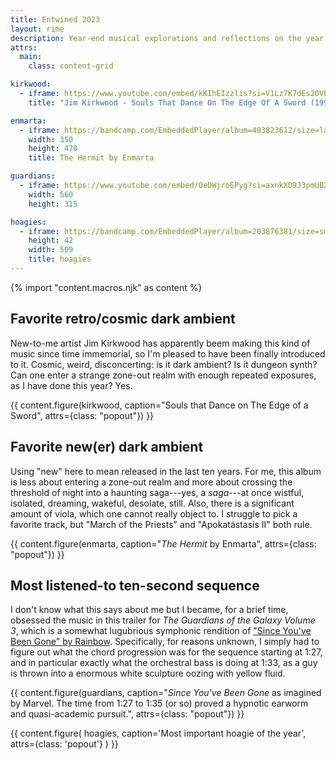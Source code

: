 ```yaml
---
title: Entwined 2023
layout: rime
description: Year-end musical explorations and reflections on the year 2023.
attrs:
  main:
    class: content-grid

kirkwood:
  - iframe: https://www.youtube.com/embed/kKIhEIzzlis?si=V1Lz7K7dEs20Vbe6
    title: "Jim Kirkwood ‎- Souls That Dance On The Edge Of A Sword (1991)"

enmarta:
  - iframe: https://bandcamp.com/EmbeddedPlayer/album=403823612/size=large/bgcol=ffffff/linkcol=f171a2/tracklist=false/transparent=true/
    width: 350
    height: 470
    title: The Hermit by Enmarta

guardians:
  - iframe: https://www.youtube.com/embed/OeDWjroEPyg?si=axnkXD9J3pmUB2Sb
    width: 560
    height: 315

hoagies:
  - iframe: https://bandcamp.com/EmbeddedPlayer/album=203876381/size=small/bgcol=ffffff/linkcol=2ebd35/transparent=true/
    height: 42
    width: 509
    title: hoagies
---
```

{% import "content.macros.njk" as content %}

## Favorite retro/cosmic dark ambient

New-to-me artist Jim Kirkwood has apparently beem making this kind of
music since time immemorial, so I'm pleased to have been finally
introduced to it.  Cosmic, weird, disconcerting: is it dark ambient?
Is it dungeon synth?  Can one enter a strange zone-out realm with
enough repeated exposures, as I have done this year?  Yes.

{{ content.figure(kirkwood, caption="Souls that Dance on The Edge of a Sword", attrs={class: "popout"}) }}

## Favorite new(er) dark ambient

Using "new" here to mean released in the last ten years.  For me, this
album is less about entering a zone-out realm and more about crossing
the threshold of night into a haunting saga---yes, a _saga_---at once
wistful, isolated, dreaming, wakeful, desolate, still.  Also, there is
a significant amount of viola, which one cannot really object to.  I struggle to pick a favorite track, but "March of the Priests" and "Apokatástasis II" both rule.

{{ content.figure(enmarta, caption="_The Hermit_ by Enmarta", attrs={class: "popout"}) }}

## Most listened-to ten-second sequence

I don't know what this says about me but I became, for a brief time, obsessed the music in this trailer for _The Guardians of the Galaxy Volume 3_, which is a somewhat lugubrious symphonic rendition of ["Since You've Been Gone" by Rainbow](https://www.youtube.com/watch?v=1P17ct4e5OE). Specifically, for reasons unknown, I simply had to figure out what the chord progression was for the sequence starting at 1:27, and in particular exactly what the orchestral bass is doing at 1:33, as a guy is thrown into a enormous white sculpture oozing with yellow fluid.

{{ content.figure(guardians, caption="_Since You've Been Gone_ as imagined by Marvel.  The time from 1:27 to 1:35 (or so) proved a hypnotic earworm and quasi-academic pursuit.", attrs={class: "popout"}) }}

{{ content.figure(
    hoagies,
    caption='Most important hoagie of the year',
    attrs={class: 'popout'}
) }}
